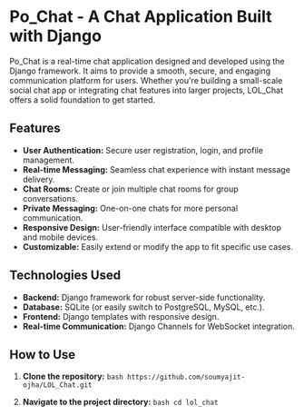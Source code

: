 # Po_Chat - A Chat Application Built with Django

Po_Chat is a real-time chat application designed and developed using the Django framework. It aims to provide a smooth, secure, and engaging communication platform for users. Whether you're building a small-scale social chat app or integrating chat features into larger projects, LOL_Chat offers a solid foundation to get started.

## Features
- **User Authentication:** Secure user registration, login, and profile management.
- **Real-time Messaging:** Seamless chat experience with instant message delivery.
- **Chat Rooms:** Create or join multiple chat rooms for group conversations.
- **Private Messaging:** One-on-one chats for more personal communication.
- **Responsive Design:** User-friendly interface compatible with desktop and mobile devices.
- **Customizable:** Easily extend or modify the app to fit specific use cases.

## Technologies Used
- **Backend:** Django framework for robust server-side functionality.
- **Database:** SQLite (or easily switch to PostgreSQL, MySQL, etc.).
- **Frontend:** Django templates with responsive design.
- **Real-time Communication:** Django Channels for WebSocket integration.

## How to Use
1. **Clone the repository:**
``bash
https://github.com/soumyajit-ojha/LOL_Chat.git``

2. **Navigate to the project directory:**
``bash
cd lol_chat``